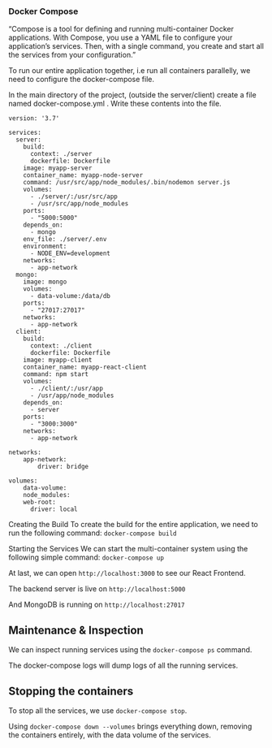 ### Docker Compose
“Compose is a tool for defining and running multi-container Docker applications. With Compose, you use a YAML file to configure your application’s services. Then, with a single command, you create and start all the services from your configuration.”

To run our entire application together, i.e run all containers parallelly, we need to configure the docker-compose file.

In the main directory of the project, (outside the server/client) create a file named docker-compose.yml .
Write these contents into the file.
```
version: '3.7'

services:
  server:
    build:
      context: ./server
      dockerfile: Dockerfile
    image: myapp-server
    container_name: myapp-node-server
    command: /usr/src/app/node_modules/.bin/nodemon server.js
    volumes:
      - ./server/:/usr/src/app
      - /usr/src/app/node_modules
    ports:
      - "5000:5000"
    depends_on:
      - mongo
    env_file: ./server/.env
    environment:
      - NODE_ENV=development
    networks:
      - app-network
  mongo:
    image: mongo
    volumes:
      - data-volume:/data/db
    ports:
      - "27017:27017"
    networks:
      - app-network
  client:
    build:
      context: ./client
      dockerfile: Dockerfile
    image: myapp-client
    container_name: myapp-react-client
    command: npm start
    volumes:
      - ./client/:/usr/app
      - /usr/app/node_modules
    depends_on:
      - server
    ports:
      - "3000:3000"
    networks:
      - app-network

networks:
    app-network:
        driver: bridge

volumes:
    data-volume:
    node_modules:
    web-root:
      driver: local
```
Creating the Build
To create the build for the entire application, we need to run the following command: ```docker-compose build```

Starting the Services
We can start the multi-container system using the following simple command: ```docker-compose up```

At last, we can open ```http://localhost:3000``` to see our React Frontend.

The backend server is live on ```http://localhost:5000```

And MongoDB is running on ```http://localhost:27017```


## Maintenance & Inspection
We can inspect running services using the ```docker-compose ps``` command.

The docker-compose logs will dump logs of all the running services.

## Stopping the containers
To stop all the services, we use ```docker-compose stop```.

Using ```docker-compose down --volumes``` brings everything down, removing the containers entirely, with the data volume of the services.